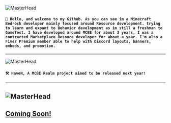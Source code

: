 <div align="left">

![MasterHead](https://media.discordapp.net/attachments/1050591171921072130/1051066675430166528/Untitled4.png?width=1356&height=403)

#### ``👋 Hello, and welcome to my Github. As you can see im a Minecraft Bedrock developer mainly focused around Resource development. trying to learn and expant to Behavior development as im still a freshman to GameTest. I have developed around MCBE for about 3 years, I was a contracted Marketplace Resouce developer for about a year. I'm also a Fiver Premium member able to help with Discord layouts, banners, embeds, and promotion.``
--- ---
![MasterHead](https://media.discordapp.net/attachments/1050591171921072130/1051066333950914580/Untitled_3.png?width=1356&height=566)

#### `🛠️ HaveN, A MCBE Realm project aimed to be released next year!`
--- ---
![MasterHead](https://media.discordapp.net/attachments/1050591171921072130/1051069283741995040/Untitled_4.png?width=1356&height=403)
---
## [Coming Soon!](https://github.com/DookaDessss)
</div>
